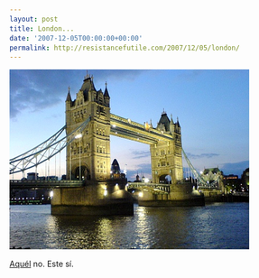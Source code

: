 ```yaml
---
layout: post
title: London...
date: '2007-12-05T00:00:00+00:00'
permalink: http://resistancefutile.com/2007/12/05/london/
---
```

<img src='/assets/tower-bridge-night.jpg' class="centro_borde" alt='Puente de Londres' />

<a href="http://resistancefutile.com/2007/10/29/viernes/">Aquél</a> no. Este sí.
